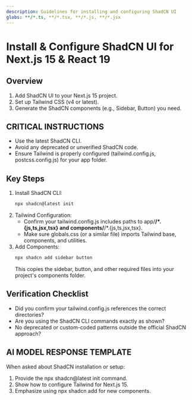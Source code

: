 ```yaml
---
description: Guidelines for installing and configuring ShadCN UI
globs: **/*.ts, **/*.tsx, **/*.js, **/*.jsx
---
```


# Install & Configure ShadCN UI for Next.js 15 & React 19

## Overview

1. Add ShadCN UI to your Next.js 15 project.
2. Set up Tailwind CSS (v4 or latest).
3. Generate the ShadCN components (e.g., Sidebar, Button) you need.

## CRITICAL INSTRUCTIONS
- Use the latest ShadCN CLI.
- Avoid any deprecated or unverified ShadCN code.
- Ensure Tailwind is properly configured (tailwind.config.js, postcss.config.js) for your app folder.

## Key Steps

1. Install ShadCN CLI:
   ```bash
   npx shadcn@latest init
   ```
2. Tailwind Configuration:
   - Confirm your tailwind.config.js includes paths to app/**/*.{js,ts,jsx,tsx} and components/**/*.{js,ts,jsx,tsx}.
   - Make sure globals.css (or a similar file) imports Tailwind base, components, and utilities.
3. Add Components:
   ```bash
   npx shadcn add sidebar button
   ```
   This copies the sidebar, button, and other required files into your project's components folder.

## Verification Checklist
- Did you confirm your tailwind.config.js references the correct directories?
- Are you using the ShadCN CLI commands exactly as shown?
- No deprecated or custom-coded patterns outside the official ShadCN approach?

## AI MODEL RESPONSE TEMPLATE
When asked about ShadCN installation or setup:
1. Provide the npx shadcn@latest init command.
2. Show how to configure Tailwind for Next.js 15.
3. Emphasize using npx shadcn add for new components.